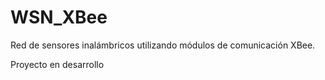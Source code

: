 # WSN_XBee
Red de sensores inalámbricos utilizando módulos de comunicación XBee.

Proyecto en desarrollo
